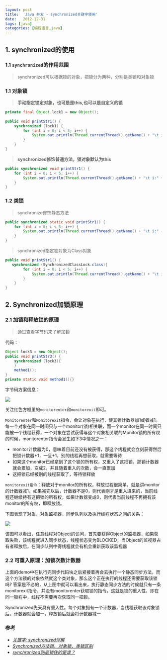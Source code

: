 ```yaml
---
layout: post
title:  'Java 并发 - synchronized关键字使用'
date:   2012-12-31
tags: [java]
categories: [编程语言,java]
---
```


## 1. synchronized的使用

### 1.1 `synchronized`的作用范围
> synchronized可以根据锁的对象，把锁分为两种，分别是类锁和对象锁

### 1.1 对象锁

>  **手动指定锁定对象，也可是是this,也可以是自定义的锁**

```java
private final Object lock1 = new Object();
 
public void printStr1() {
    synchronized (lock1) {
        for (int i = 0; i < 5; i++) {
            System.out.println(Thread.currentThread().getName() + "\t i:" + i);
        }
    }
}
```

> **synchronized修饰普通方法，锁对象默认为this**

```java
public synchronized void printStr1() {
    for (int i = 0; i < 5; i++) {
    	System.out.println(Thread.currentThread().getName() + "\t i:" + i);
    }
}
```



### 1.2 类锁

> synchronize修饰静态方法

```java
public synchronized static void printStr1() {
    for (int i = 0; i < 5; i++) {
        System.out.println(Thread.currentThread().getName() + "\t i:" + i);
    }
}
```

> synchronized指定锁对象为Class对象

```java
public void printStr1() {
   synchronized (SynchronizedClassLock.class){
        for (int i = 0; i < 5; i++) {
            System.out.println(Thread.currentThread().getName() + "\t i:" + i);
        }
    }
}
```

## 2. Synchronized加锁原理

### 2.1 加锁和释放锁的原理

> 通过查看字节码来了解加锁

代码：

```java
Object lock3 = new Object();
public void printStr3() {
    synchronized (lock3){
    }
    method1();
}
private static void method1(){}
```

字节码方案信息：

![](https://blog-1253533258.cos.ap-shanghai.myqcloud.com/picgo/20211231163208.png)

关注红色方框里的`monitorenter`和`monitorexit`即可。

`Monitorenter`和`Monitorexit`指令，会让对象在执行，使其锁计数器加1或者减1。每一个对象在同一时间只与一个monitor(锁)相关联，而一个monitor在同一时间只能被一个线程获得，一个对象在尝试获得与这个对象相关联的Monitor锁的所有权的时候，monitorenter指令会发生如下3中情况之一：

- monitor计数器为0，意味着目前还没有被获得，那这个线程就会立刻获得然后把锁计数器+1，一旦+1，别的线程再想获取，就需要等待
- 如果这个monitor已经拿到了这个锁的所有权，又重入了这把锁，那锁计数器就会累加，变成2，并且随着重入的次数，会一直累加
- 这把锁已经被别的线程获取了，等待锁释放

`monitorexit指令`：释放对于monitor的所有权，释放过程很简单，就是讲monitor的计数器减1，如果减完以后，计数器不是0，则代表刚才是重入进来的，当前线程还继续持有这把锁的所有权，如果计数器变成0，则代表当前线程不再拥有该monitor的所有权，即释放锁。

下图表现了对象，对象监视器，同步队列以及执行线程状态之间的关系：

![](https://blog-1253533258.cos.ap-shanghai.myqcloud.com/picgo/20211231162415.png)

该图可以看出，任意线程对Object的访问，首先要获得Object的监视器，如果获取失败，该线程就进入同步状态，线程状态变为BLOCKED，当Object的监视器占有者释放后，在同步队列中得线程就会有机会重新获取该监视器

### 2.2 可重入原理：加锁次数计数器

上面的demo中在执行完同步代码块之后紧接着再会去执行一个静态同步方法，而这个方法锁的对象依然就这个类对象，那么这个正在执行的线程还需要获取该锁吗? 答案是不必的，从上图中就可以看出来，执行静态同步方法的时候就只有一条monitorexit指令，并没有monitorenter获取锁的指令。这就是锁的重入性，即在同一锁程中，线程不需要再次获取同一把锁。

Synchronized先天具有重入性。每个对象拥有一个计数器，当线程获取该对象锁后，计数器就会加一，释放锁后就会将计数器减一

### 参考

- *[关键字: synchronized详解](https://pdai.tech/md/java/thread/java-thread-x-key-synchronized.html#关键字-synchronized详解)*
- *[Synchronized方法锁、对象锁、类锁区别](https://www.cnblogs.com/codebj/p/10994748.html)*
- *[synchronized到底锁住的是谁？](https://www.cnblogs.com/yulinfeng/p/11020576.html)*

